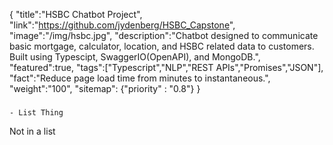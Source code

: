 {
    "title":"HSBC Chatbot Project",
    "link":"https://github.com/jydenberg/HSBC_Capstone",
    "image":"/img/hsbc.jpg",
    "description":"Chatbot designed to communicate basic mortgage, calculator, location, and HSBC related data to customers. Built using Typescipt, SwaggerIO(OpenAPI), and MongoDB.",
    "featured":true,
    "tags":["Typescript","NLP","REST APIs","Promises","JSON"],
    "fact":"Reduce page load time from minutes to instantaneous.",
    "weight":"100",
    "sitemap": {"priority" : "0.8"}
}

### 

	- List Thing

Not in a list